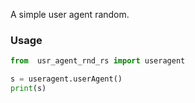 A simple user agent random. 


### Usage

``` python
from  usr_agent_rnd_rs import useragent

s = useragent.userAgent()
print(s)

```

